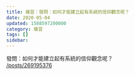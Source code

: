 ```yaml
---
title: 複習：發問：如何才能建立起有系統的信仰觀念呢？
date: 2020-05-04
updated: 1588597200000
category: 複習
tags: []
sidebar: 
---
```


<p>發問：如何才能建立起有系統的信仰觀念呢？<br/>
<a href="/posts/269195376" target="_blank">/posts/269195376</a></p>
<p> </p>
